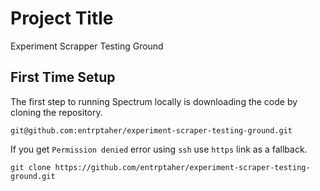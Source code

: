 # Project Title

Experiment Scrapper Testing Ground

## First Time Setup

The first step to running Spectrum locally is downloading the code by cloning the repository.

```
git@github.com:entrptaher/experiment-scraper-testing-ground.git
```

If you get `Permission denied` error using `ssh` use `https` link as a fallback.

```
git clone https://github.com/entrptaher/experiment-scraper-testing-ground.git
```

